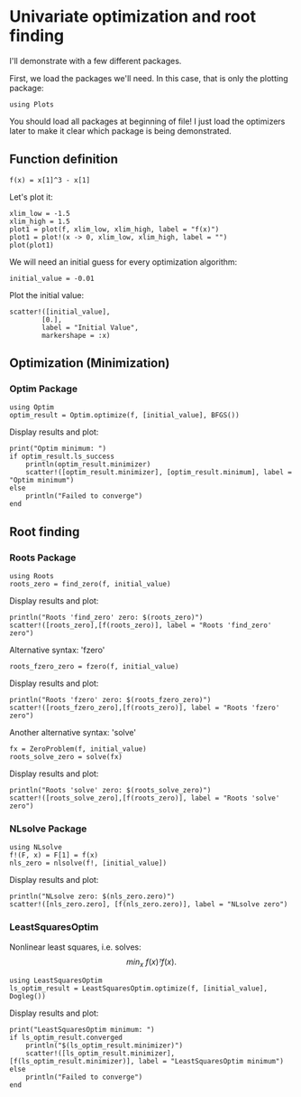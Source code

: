 # Univariate optimization and root finding

I'll demonstrate with a few different packages.

First, we load the packages we'll need. In this case, that is only the plotting package:

    using Plots 

You should load all packages at beginning of file!
I just load the optimizers later to make it clear which package is being demonstrated.


## Function definition

    f(x) = x[1]^3 - x[1]

Let's plot it:

    xlim_low = -1.5
    xlim_high = 1.5
    plot1 = plot(f, xlim_low, xlim_high, label = "f(x)")
    plot1 = plot!(x -> 0, xlim_low, xlim_high, label = "")
    plot(plot1)


We will need an initial guess for every optimization algorithm:

    initial_value = -0.01

Plot the initial value:

    scatter!([initial_value],
            [0.],
            label = "Initial Value",
            markershape = :x)

## Optimization (Minimization)
### Optim Package
    using Optim
    optim_result = Optim.optimize(f, [initial_value], BFGS())

Display results and plot:

    print("Optim minimum: ")
    if optim_result.ls_success
        println(optim_result.minimizer)
        scatter!([optim_result.minimizer], [optim_result.minimum], label = "Optim minimum")
    else
        println("Failed to converge")
    end


## Root finding

### Roots Package
    using Roots
    roots_zero = find_zero(f, initial_value)

Display results and plot:

    println("Roots 'find_zero' zero: $(roots_zero)")
    scatter!([roots_zero],[f(roots_zero)], label = "Roots 'find_zero' zero")

Alternative syntax: 'fzero'

    roots_fzero_zero = fzero(f, initial_value)

Display results and plot:

    println("Roots 'fzero' zero: $(roots_fzero_zero)")
    scatter!([roots_fzero_zero],[f(roots_zero)], label = "Roots 'fzero' zero")


Another alternative syntax: 'solve'

    fx = ZeroProblem(f, initial_value)
    roots_solve_zero = solve(fx)

Display results and plot:

    println("Roots 'solve' zero: $(roots_solve_zero)")
    scatter!([roots_solve_zero],[f(roots_zero)], label = "Roots 'solve' zero")


### NLsolve Package
    using NLsolve
    f!(F, x) = F[1] = f(x)
    nls_zero = nlsolve(f!, [initial_value])

Display results and plot:

    println("NLsolve zero: $(nls_zero.zero)")
    scatter!([nls_zero.zero], [f(nls_zero.zero)], label = "NLsolve zero")

### LeastSquaresOptim
Nonlinear least squares, i.e. solves: 
$$min_{x} ~ f(x)ᵀf(x).$$

    using LeastSquaresOptim
    ls_optim_result = LeastSquaresOptim.optimize(f, [initial_value], Dogleg())

Display results and plot:

    print("LeastSquaresOptim minimum: ")
    if ls_optim_result.converged
        println("$(ls_optim_result.minimizer)")
        scatter!([ls_optim_result.minimizer], [f(ls_optim_result.minimizer)], label = "LeastSquaresOptim minimum")
    else
        println("Failed to converge")
    end
